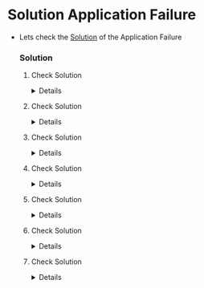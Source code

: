 # Solution Application Failure

  - Lets check the [Solution](https://kodekloud.com/courses/539883/lectures/13205964) of the Application Failure

    ### Solution

    1. Check Solution 

       <details>

        ```
         kubectl delete svc mysql -n alpha
 
         apiVersion: v1
         kind: Service
         metadata:
           name: mysql-service
           namespace: alpha
         spec:
           clusterIP: 10.110.6.201
           ports:
           - port: 3306
             protocol: TCP
             targetPort: 3306
           selector:
             name: mysql
           sessionAffinity: None
           type: ClusterIP
         status:
           loadBalancer: {}
        ```   
       </details>

    2. Check Solution

       <details>

        ```
        kubectl edit svc mysql-service -n beta
        ```
        ```
        apiVersion: v1
        kind: Service
        metadata:
          name: mysql-service
          namespace: beta
        spec:
          clusterIP: 10.110.6.201
          ports:
          - port: 3306
            protocol: TCP
            targetPort: 3306
          selector:
            name: mysql
          sessionAffinity: None
          type: ClusterIP
        status:
          loadBalancer: {}
        ```
       </details>

    3. Check Solution

       <details>

       ```
       kubectl edit svc mysql-service -n gamma
       Press Esc, then qolon(:)
       :%s/sql0001/mysql/
       ```
       </details>

    4. Check Solution

       <details>

        ```
        kubectl edit deployment.apps/webapp-mysql -n delta

        Change the DB_User to root

        :%s/sql-user/root

        - name: DB_User
          value: root
        ```
       </details>

    5. Check Solution

       <details>

        ```
        kubectl edit deployment.apps/webapp-mysql -n delta

        Change the DB_User to root

        :%s/sql-user/root

        - name: DB_User
          value: root
        ```
       </details>

    6. Check Solution

       <details>
 
        ```
        kubectl edit pod mysql -n epsilon

        Replace the DB_Password with Correct password as shown below, delete the pod and re-create it

        :%s/passwooooorrddd/paswrd
        ```
       </details>
    
    7. Check Solution

       <details>
 
        ```
        kubectl edit deployment.apps/webapp-mysql -n zeta

        Change the DB_User to root

        :%s/sql-user/root

        - name: DB_User
          value: root
        ```

        ```
        Replace the DB_Password with Correct password as shown below, delete the pod and re-create it

        kubectl edit pod mysql -n zeta

        :%s/passwooooorrddd/paswrd

        
        ```

        ```
        kubectl edit svc web-service -n zeta

        Change the nodePort from 30088 to 30081

        :%s/30088/30081
        ```
       </details>